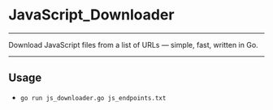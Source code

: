 # JavaScript_Downloader

---

Download JavaScript files from a list of URLs — simple, fast, written in Go.

---

## Usage 

- `go run js_downloader.go js_endpoints.txt`
  

